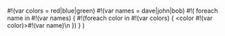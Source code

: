 #!(var colors = red|blue|green)
#!(var names = dave|john|bob)
#!(
	foreach name in #!(var names) {
		#!(foreach color in #!(var colors) {
			<color #!(var color)>#!(var name)</color>\n
		})
	}
)
